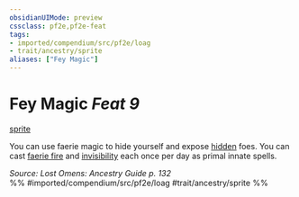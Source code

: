 ```yaml
---
obsidianUIMode: preview
cssclass: pf2e,pf2e-feat
tags:
- imported/compendium/src/pf2e/loag
- trait/ancestry/sprite
aliases: ["Fey Magic"]
---
```

# Fey Magic  *Feat 9*  
[sprite](sprite-b1.md)  


You can use faerie magic to hide yourself and expose [hidden](conditions.md#Hidden) foes. You can cast [faerie fire](../spells/faerie-fire.md) and [invisibility](../spells/invisibility.md) each once per day as primal innate spells.

*Source: Lost Omens: Ancestry Guide p. 132*  
%% #imported/compendium/src/pf2e/loag #trait/ancestry/sprite %%